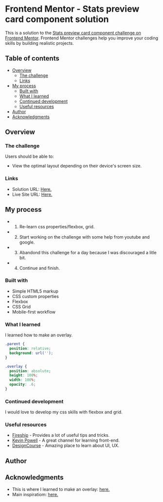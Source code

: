 # Frontend Mentor - Stats preview card component solution

This is a solution to the [Stats preview card component challenge on Frontend Mentor](https://www.frontendmentor.io/challenges/stats-preview-card-component-8JqbgoU62). Frontend Mentor challenges help you improve your coding skills by building realistic projects. 

## Table of contents

- [Overview](#overview)
  - [The challenge](#the-challenge)
  - [Links](#links)
- [My process](#my-process)
  - [Built with](#built-with)
  - [What I learned](#what-i-learned)
  - [Continued development](#continued-development)
  - [Useful resources](#useful-resources)
- [Author](#author)
- [Acknowledgments](#acknowledgments)

## Overview

### The challenge

Users should be able to:

- View the optimal layout depending on their device's screen size.

### Links

- Solution URL: [Here.](https://github.com/ntritran999/stats-preview-card-component)
- Live Site URL: [Here.](https://stuff001.netlify.app)

## My process
- 1. Re-learn css properties/flexbox, grid.
- 2. Start working on the challenge with some help from youtube and google.
- 3. Abandond this challenge for a day because I was discouraged a litle bit.
- 4. Continue and finish.
### Built with

- Simple HTML5 markup
- CSS custom properties
- Flexbox
- CSS Grid
- Mobile-first workflow

### What I learned

I learned how to make an overlay.
```css
.parent {
  position: relative;
  background: url('');
}

.overlay {
  position: absolute;
  height: 100%;
  width: 100%;
  opacity: .6;
}
```

### Continued development
I would love to develop my css skills with flexbox and grid.

### Useful resources

- [Fireship](https://m.youtube.com/channel/UCsBjURrPoezykLs9EqgamOA) - Provides a lot of useful tips and tricks.
- [Kevin Powell](https://m.youtube.com/channel/UCJZv4d5rbIKd4QHMPkcABCw) - A great channel for learning front-end.
- [DesignCourse](https://m.youtube.com/channel/UCVyRiMvfUNMA1UPlDPzG5Ow) - Amazing place to learn about UI, UX.

## Author

## Acknowledgments

- This is where I learned to make an overlay: [here.](https://m.youtube.com/watch?v=uLvhAJfx3T0&t=187s)
- Main inspiratiom: [here.](https://m.youtube.com/watch?v=2tlbKm8_4mg)
